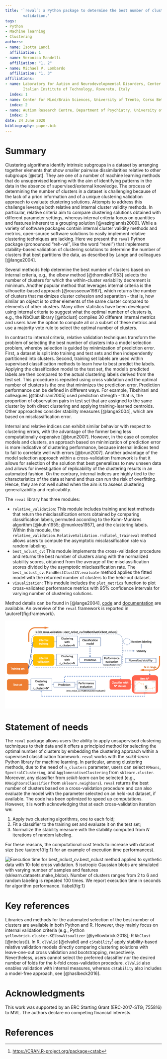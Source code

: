 ```yaml
---
title: '`reval`: a Python package to determine the best number of clusters with stability-based relative clustering 
        validation.'
tags:
- Python
- Machine learning
- Clustering
authors:
- name: Isotta Landi
  affiliation: 1
- name: Veronica Mandelli
  affiliation: "1, 2"
- name: Michael V. Lombardo
  affiliation: "1, 3"
affiliations:
- name: Laboratory for Autism and Neurodevelopmental Disorders, Center for Neuroscience and Cognitive Systems at UniTn, 
        Italian Institute of Technology, Rovereto, Italy
  index: 1
- name: Center for Mind/Brain Sciences, University of Trento, Corso Bettini 84, 38068 Rovereto (TN), Italy
  index: 2
- name: Autism Research Centre, Department of Psychiatry, University of Cambridge, Cambridge, United Kingdom
  index: 3
date: 24 June 2020
bibliography: paper.bib
---
```


# Summary

Clustering algorithms identify intrinsic subgroups in a dataset by arranging together elements that show smaller 
pairwise dissimilarities relative to other subgroups [@stat]. They are one of a number of machine learning methods that 
do unsupervised learning with the aim of identifying patterns in the data in the absence of supervised/external 
knowledge. The process of determining the number of clusters in a dataset is challenging because of the lack of a 
priori information and of a unique clustering validation approach to evaluate clustering solutions. Attempts to address 
this challenge leverage both relative and internal cluster validity methods. In particular, relative criteria aim to 
compare clustering solutions obtained with different parameter settings, whereas internal criteria focus on quantities 
and features inherent to a grouping solution [@vazirgiannis2009]. While a variety of software packages contain 
internal cluster validity methods and metrics, open-source software solutions to easily implement relative clustering 
techniques are lacking. Here we present the `reval` Python package (pronounced “reh-val”, like the word “revel”) 
that implements stability-based validation of clustering solutions to determine the number of clusters that best 
partitions the data, as described by Lange and colleagues [@lange2004]. 

Several methods help determine the best number of clusters based on internal criteria, e.g., the elbow method 
[@thorndike1953] selects the number of clusters for which the within-cluster variability decrement is minimum. 
Another popular method that leverages internal criteria is the silhouette-based approach [@rousseeuw1987], 
 which returns the number of clusters that maximizes 
cluster cohesion and separation - that is, how similar an object is to other elements of the same cluster compared to 
elements of other clusters. Many other statistics have been developed using internal criteria 
to suggest what the optimal number of clusters is, e.g., the NbClust library [@nbclust] compiles 30 different 
internal metrics and users have the option to compute all or a subset of these metrics and use a majority vote rule to 
select the optimal number of clusters.

In contrast to internal criteria, relative validation techniques transform the problem of selecting the best number of 
clusters into a model selection problem, whereby selection is guided by minimization of prediction error. First, a 
dataset is split into training and test sets and then independently partitioned into clusters. Second, training set 
labels are used within supervised classification methods to learn how to best predict the labels. Applying the 
classification model to the test set, the model’s predicted labels are then compared to the actual clustering labels 
derived from the test set. This procedure is repeated using cross validation and the optimal number of clusters 
is the one that minimizes the prediction error. Prediction performance can be defined in 
different ways. For example, Tibshirani and colleagues [@tibshirani2005] used prediction strength - that is, the 
proportion of observation pairs in test set that are assigned to the same cluster by both direct clustering and applying 
training-learned centroids. Other approaches consider stability measures [@lange2004], which are based on 
misclassification error.

Internal and relative indices can exhibit similar behavior with respect to clustering errors, with the advantage of 
the former being less computationally expensive [@brun2007]. However, in the case of complex models and clusters, an 
approach based on minimization of prediction error is more indicative of clustering performance, because internal 
indices tend to fail to correlate well with errors [@brun2007]. Another advantage of the model selection approach 
within a cross-validation framework is that it allows for selection of the solution that best generalizes to new 
unseen data and allows for investigation of replicability of the clustering results in an automated fashion. On the 
contrary, internal indices are highly tied to the characteristics of the data at hand and thus can run the risk of 
overfitting. Hence, they are not well suited when the aim is to assess clustering generalizability and replicability.

The `reval` library has three modules:
- `relative_validation`: This module includes training and test methods that return the misclassification errors 
obtained by comparing classification labels, permuted according to the Kuhn-Munkres algorithm 
[@kuhn1955; @munkres1957], and the clustering labels. Within this module, the 
`relative_validation.RelativeValidation.rndlabel_traineval` method allows users to compute the asymptotic 
misclassification rate via random labeling.
- `best_nclust_cv`: This module implements the cross-validation procedure and returns the best number of clusters 
along with the normalized stability scores, obtained from the average of the misclassification scores divided by 
the asymptotic misclassification rate. The `best_nclust_cv.FindBestClustCV.evaluate` method applies the fitted 
model with the returned number of clusters to the held-out dataset.
- `visualization`: This module includes the `plot_metrics` function to plot cross-validated performance 
metrics with 95% confidence intervals for varying number of clustering solutions.

Method details can be found in [@lange2004], [code](https://github.com/IIT-LAND/reval_clustering) and 
[documentation](https://reval.readthedocs.io/en/latest/) are available.
An overview of the `reval` framework is reported in \autoref{fig:framework}.

![`reval` framework overview. \label{fig:framework}](revalpipeline.png)

# Statement of needs

The `reval` package allows users the ability to apply unsupervised clustering techniques to their data and it 
offers a principled method for selecting the optimal number of clusters by embedding the clustering approach within a 
supervised classification framework. `reval` works with the *scikit-learn* Python library for machine learning. 
In particular, among clustering methods, due to the need of `n_clusters` parameter, users can 
select `KMeans`, `SpectralClustering`, and `AgglomerativeClustering` from `sklearn.cluster`. Moreover, any classifier 
from *scikit-learn* can be selected (e.g., `KNeighborsClassifier` from `sklearn.neighbors`). `reval` returns the best 
number of clusters based on a cross-validation procedure and can also evaluate the model with the parameter selected 
on an held-out dataset, if available. The code has been optimized to speed up computations. However, it is worth 
acknowledging that at each cross-validation iteration we:
1) Apply two clustering algorithms, one to each fold;
2) Fit a classifier to the training set and evaluate it on the test set;
3) Normalize the stability measure with the stability computed from $N$ iterations of random labeling.

For these reasons, the computational cost tends to increase with dataset size (see \autoref{fig:1} 
for an example of execution time performances).

![Execution time for `best_nclust_cv.best_nclust` method applied to synthetic data with 10-fold cross validation. 
5 isotropic Gaussian blobs are simulated with varying number of samples and features (``sklearn.datasets.make_blobs``). 
Number of clusters ranges from 2 to 6 and random labeling is repeated 100 times. 
We report execution time in seconds for algorithm performance. \label{fig:1}](makeblobs_performance.png)

# Key references

Libraries and methods for the automated selection of the best number of clusters are available in both Python and R. 
However, they mainly focus on internal validation criteria (e.g., Python
`yellowbrick.cluster.KElbowVisualizer` [@yellowbrick:2018]; R `NbClust` [@nbclust]). In R, `clValid` [@clvalid] and 
`cStability`[^1] apply stability-based relative validation models directly comparing clustering solutions with 
leave-one-out cross validation and bootstrapping, respectively. Nevertheless, users cannot select the preferred 
classifier nor the desired number of folds for the *k*-fold cross-validation procedure. `clValid` also enables 
validation with internal measures, whereas `cStability` also includes a model-free approach, see [@haslbeck2016].

[^1]: https://CRAN.R-project.org/package=cstab

# Acknowledgments
This work was supported by an ERC Starting Grant (ERC-2017-STG; 755816) to MVL. 
The authors declare no competing financial interests.

# References

